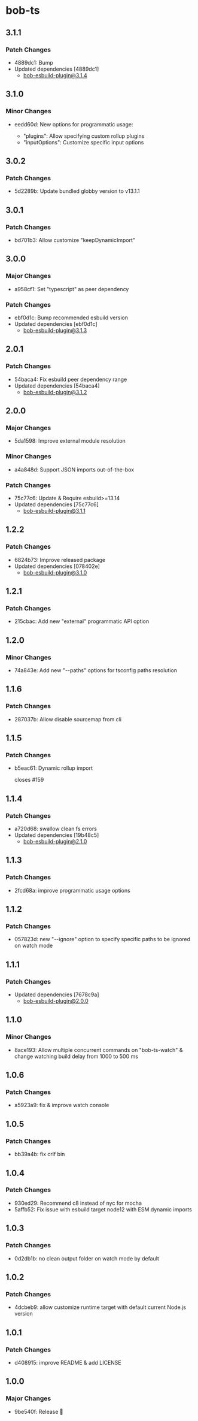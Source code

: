 # bob-ts

## 3.1.1

### Patch Changes

- 4889dc1: Bump
- Updated dependencies [4889dc1]
  - bob-esbuild-plugin@3.1.4

## 3.1.0

### Minor Changes

- eedd60d: New options for programmatic usage:

  - "plugins": Allow specifying custom rollup plugins
  - "inputOptions": Customize specific input options

## 3.0.2

### Patch Changes

- 5d2289b: Update bundled globby version to v13.1.1

## 3.0.1

### Patch Changes

- bd701b3: Allow customize "keepDynamicImport"

## 3.0.0

### Major Changes

- a958cf1: Set "typescript" as peer dependency

### Patch Changes

- ebf0d1c: Bump recommended esbuild version
- Updated dependencies [ebf0d1c]
  - bob-esbuild-plugin@3.1.3

## 2.0.1

### Patch Changes

- 54baca4: Fix esbuild peer dependency range
- Updated dependencies [54baca4]
  - bob-esbuild-plugin@3.1.2

## 2.0.0

### Major Changes

- 5da1598: Improve external module resolution

### Minor Changes

- a4a848d: Support JSON imports out-of-the-box

### Patch Changes

- 75c77c6: Update & Require esbuild>=13.14
- Updated dependencies [75c77c6]
  - bob-esbuild-plugin@3.1.1

## 1.2.2

### Patch Changes

- 6824b73: Improve released package
- Updated dependencies [078402e]
  - bob-esbuild-plugin@3.1.0

## 1.2.1

### Patch Changes

- 215cbac: Add new "external" programmatic API option

## 1.2.0

### Minor Changes

- 74a843e: Add new "--paths" options for tsconfig paths resolution

## 1.1.6

### Patch Changes

- 287037b: Allow disable sourcemap from cli

## 1.1.5

### Patch Changes

- b5eac61: Dynamic rollup import

  closes #159

## 1.1.4

### Patch Changes

- a720d68: swallow clean fs errors
- Updated dependencies [19b48c5]
  - bob-esbuild-plugin@2.1.0

## 1.1.3

### Patch Changes

- 2fcd68a: improve programmatic usage options

## 1.1.2

### Patch Changes

- 057823d: new "--ignore" option to specify specific paths to be ignored on watch mode

## 1.1.1

### Patch Changes

- Updated dependencies [7678c9a]
  - bob-esbuild-plugin@2.0.0

## 1.1.0

### Minor Changes

- 8ace193: Allow multiple concurrent commands on "bob-ts-watch" & change watching build delay from 1000 to 500 ms

## 1.0.6

### Patch Changes

- a5923a9: fix & improve watch console

## 1.0.5

### Patch Changes

- bb39a4b: fix crlf bin

## 1.0.4

### Patch Changes

- 930ed29: Recommend c8 instead of nyc for mocha
- 5affb52: Fix issue with esbuild target node12 with ESM dynamic imports

## 1.0.3

### Patch Changes

- 0d2db1b: no clean output folder on watch mode by default

## 1.0.2

### Patch Changes

- 4dcbeb9: allow customize runtime target with default current Node.js version

## 1.0.1

### Patch Changes

- d408915: improve README & add LICENSE

## 1.0.0

### Major Changes

- 9be540f: Release 🎉
